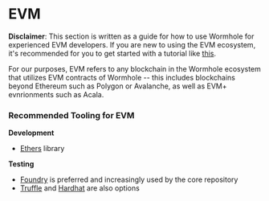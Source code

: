 # EVM

**Disclaimer**: This section is written as a guide for how to use Wormhole for experienced EVM developers. If you are new to using the EVM ecosystem, it's recommended for you to get started with a tutorial like [this]().

For our purposes, EVM refers to any blockchain in the Wormhole ecosystem that utilizes EVM contracts of Wormhole -- this includes blockchains beyond Ethereum such as Polygon or Avalanche, as well as EVM+ evnrionments such as Acala.

### Recommended Tooling for EVM

**Development**
- [Ethers](https://docs.ethers.io/v5/) library

**Testing**
- [Foundry](https://github.com/foundry-rs/foundry) is preferred and increasingly used by the core repository
- [Truffle](https://trufflesuite.com/) and [Hardhat](https://hardhat.org/) are also options
